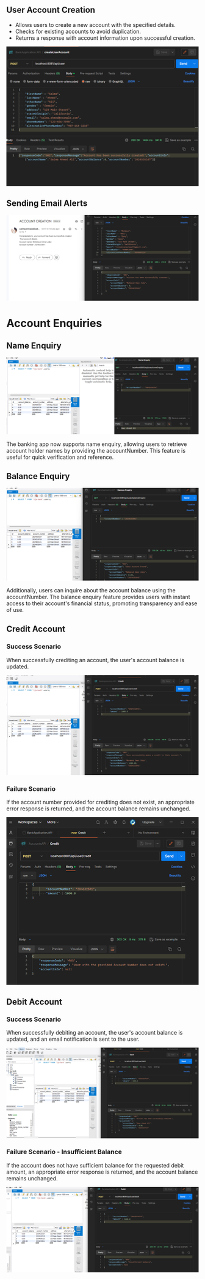 ## User Account Creation
- Allows users to create a new account with the specified details.
- Checks for existing accounts to avoid duplication.
- Returns a response with account information upon successful creation.

![User Account Creation](images/user_account_creation.png)

## Sending Email Alerts

![Email Alert](images/send_mail_alert.png)

# Account Enquiries

## Name Enquiry

![Name Enquiry](images/name_enquiry.png)

The banking app now supports name enquiry, allowing users to retrieve account holder names by providing the accountNumber. This feature is useful for quick verification and reference.

## Balance Enquiry

![Balance Enquiry](images/balance_enquiry.png)

Additionally, users can inquire about the account balance using the accountNumber. The balance enquiry feature provides users with instant access to their account's financial status, promoting transparency and ease of use.

## Credit Account

### Success Scenario

When successfully crediting an account, the user's account balance is updated.

![Success Credit](images/success_credit.png)

### Failure Scenario

If the account number provided for crediting does not exist, an appropriate error response is returned, and the account balance remains unchanged.

![Failed Credit](images/failed_credit.png)

## Debit Account

### Success Scenario

When successfully debiting an account, the user's account balance is updated, and an email notification is sent to the user.

![Success Debit](/images/success_debit.png)

### Failure Scenario - Insufficient Balance

If the account does not have sufficient balance for the requested debit amount, an appropriate error response is returned, and the account balance remains unchanged.

![Failed Debit - Insufficient Balance](/images/failed_debit.png)

